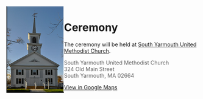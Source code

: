 <img style="float:left; max-width: 30%; margin-bottom: 1em;" src="img/south-yarmouth-united-methodist.jpg">

# Ceremony

The ceremony will be held at [South Yarmouth United Methodist Church](http://syumc.org/).

> South Yarmouth United Methodist Church<br>
> 324 Old Main Street<br>
> South Yarmouth, MA 02664

<a class="red ui button" href="https://goo.gl/maps/q6KSGYwgVkG2" target="_blank"><i class="marker icon"></i> View in Google Maps </a>

<div class="map" id="map" style="min-height: 300px; clear: both;"></div>
